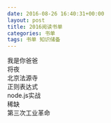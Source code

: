 ```yaml
---
date: 2016-08-26 16:40:31+00:00
layout: post
title: 2016阅读书单
categories: 书单
tags: 书单 知识储备
---
```


我是你爸爸  
将夜  
北京法源寺  
正则表达式  
node.js实战  
稀缺  
第三次工业革命  
